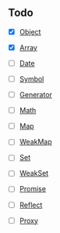 ## Todo
- [x] [Object](https://developer.mozilla.org/zh-CN/docs/Web/JavaScript/Reference/Global_Objects/Object)
- [x] [Array](https://developer.mozilla.org/zh-CN/docs/Web/JavaScript/Reference/Global_Objects/Array)
- [ ] [Date](https://developer.mozilla.org/zh-CN/docs/Web/JavaScript/Reference/Global_Objects/Date)
- [ ] [Symbol](https://developer.mozilla.org/zh-CN/docs/Web/JavaScript/Reference/Global_Objects/Symbol)
- [ ] [Generator](https://developer.mozilla.org/zh-CN/docs/Web/JavaScript/Reference/Global_Objects/Generator)
- [ ] [Math](https://developer.mozilla.org/zh-CN/docs/Web/JavaScript/Reference/Global_Objects/Math)
- [ ] [Map](https://developer.mozilla.org/zh-CN/docs/Web/JavaScript/Reference/Global_Objects/Map)
- [ ] [WeakMap](https://developer.mozilla.org/zh-CN/docs/Web/JavaScript/Reference/Global_Objects/WeakMap)
- [ ] [Set](https://developer.mozilla.org/zh-CN/docs/Web/JavaScript/Reference/Global_Objects/Set)
- [ ] [WeakSet](https://developer.mozilla.org/zh-CN/docs/Web/JavaScript/Reference/Global_Objects/WeakSet)
- [ ] [Promise](https://developer.mozilla.org/zh-CN/docs/Web/JavaScript/Reference/Global_Objects/Promise)
- [ ] [Reflect](https://developer.mozilla.org/zh-CN/docs/Web/JavaScript/Reference/Global_Objects/Reflect)
- [ ] [Proxy](https://developer.mozilla.org/zh-CN/docs/Web/JavaScript/Reference/Global_Objects/Proxy)

